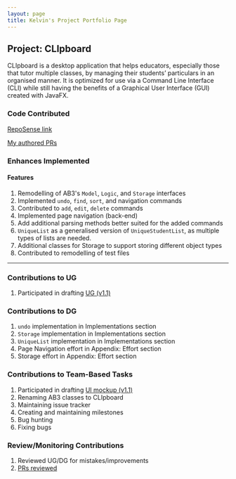 ```yaml
---
layout: page
title: Kelvin's Project Portfolio Page
---
```

## Project: CLIpboard
CLIpboard is a desktop application that helps educators, especially those that tutor multiple classes, by managing their students’ particulars in an organised manner.
It is optimized for use via a Command Line Interface (CLI) while still having the benefits of a Graphical User Interface (GUI) created with JavaFX.

### Code Contributed
[RepoSense link](https://nus-cs2103-ay2223s2.github.io/tp-dashboard/?search=&sort=groupTitle&sortWithin=title&timeframe=commit&mergegroup=&groupSelect=groupByRepos&breakdown=true&checkedFileTypes=docs~functional-code~test-code~other&since=2023-02-17&tabOpen=true&tabType=authorship&zFR=false&tabAuthor=swxk19&tabRepo=AY2223S2-CS2103T-T15-4%2Ftp%5Bmaster%5D&authorshipIsMergeGroup=false&authorshipFileTypes=docs~functional-code~test-code~other&authorshipIsBinaryFileTypeChecked=false&authorshipIsIgnoredFilesChecked=false)

[My authored PRs](https://github.com/AY2223S2-CS2103T-T15-4/tp/pulls?q=is%3Apr+author%3Aswxk19+)

### Enhances Implemented&nbsp;
#### Features
1. Remodelling of AB3's `Model`, `Logic`, and `Storage` interfaces
2. Implemented `undo`, `find`, `sort`, and navigation commands
3. Contributed to `add`, `edit`, `delete` commands
4. Implemented page navigation (back-end)
5. Add additional parsing methods better suited for the added commands
6. `UniqueList` as a generalised version of `UniqueStudentList`, as multiple types of lists are needed.
7. Additional classes for Storage to support storing different object types
8. Contributed to remodelling of test files

---

### Contributions to UG&nbsp;
1. Participated in drafting [UG (v1.1)](https://docs.google.com/document/d/129glYXctEtL77of9dMmzea-TjVfZh727fVPrv_e9AyI/edit?usp=share_link)

### Contributions to DG&nbsp;
1. `undo` implementation in Implementations section
2. `Storage` implementation in Implementations section
3. `UniqueList` implementation in Implementations section
4. Page Navigation effort in Appendix: Effort section
5. Storage effort in Appendix: Effort section

### Contributions to Team-Based Tasks&nbsp;
1. Participated in drafting [UI mockup (v1.1)](https://docs.google.com/presentation/d/1zS7pX0cm-4faiwjN71NLIgvmkHgRCETdZZtLpKHsn38/edit?usp=share_link)
2. Renaming AB3 classes to CLIpboard
3. Maintaining issue tracker
4. Creating and maintaining milestones
5. Bug hunting
6. Fixing bugs

### Review/Monitoring Contributions&nbsp;
1. Reviewed UG/DG for mistakes/improvements
2. [PRs reviewed](https://github.com/AY2223S2-CS2103T-T15-4/tp/pulls?q=is%3Apr+reviewed-by%3Aswxk19+is%3Aclosed)

